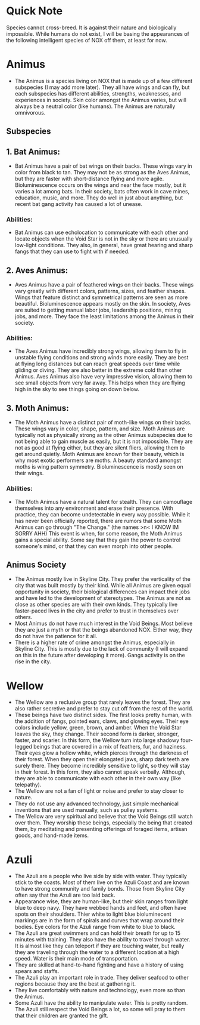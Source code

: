 # Quick Note
Species cannot cross-breed. It is against their nature and biologically impossible. While humans do not exist, I will be basing the appearances of the following intelligent species of NOX off them, at least for now.

# Animus
- The Animus is a species living on NOX that is made up of a few different subspecies (I may add more later). They all have wings and can fly, but each subspecies has different abilities, strengths, weaknesses, and experiences in society. Skin color amongst the Animus varies, but will always be a neutral color (like humans). The Animus are naturally omnivorous.

## Subspecies

## 1. Bat Animus:
- Bat Animus have a pair of bat wings on their backs. These wings vary in color from black to tan. They may not be as strong as the Aves Animus, but they are faster with short-distance flying and more agile. Bioluminescence occurs on the wings and near the face mostly, but it varies a lot among bats. In their society, bats often work in cave mines, education, music, and more. They do well in just about anything, but recent bat gang activity has caused a lot of unease. 

### Abilities:
- Bat Animus can use echolocation to communicate with each other and locate objects when the Void Star is not in the sky or there are unusually low-light conditions. They also, in general, have great hearing and sharp fangs that they can use to fight with if needed. 

## 2. Aves Animus: 
- Aves Animus have a pair of feathered wings on their backs. These wings vary greatly with different colors, patterns, sizes, and feather shapes. Wings that feature distinct and symmetrical patterns are seen as more beautiful. Bioluminescence appears mostly on the skin. In society, Aves are suited to getting manual labor jobs, leadership positions, mining jobs, and more. They face the least limitations among the Animus in their society.

### Abilities:
- The Aves Animus have incredibly strong wings, allowing them to fly in unstable flying conditions and strong winds more easily. They are best at flying long distances but can reach great speeds over time while gliding or diving. They are also better in the extreme cold than other Animus. Aves Animus also have very impressive vision, allowing them to see small objects from very far away. This helps when they are flying high in the sky to see things going on down below. 


## 3. Moth Animus:
- The Moth Animus have a distinct pair of moth-like wings on their backs. These wings vary in color, shape, pattern, and size. Moth Animus are typically not as physically strong as the other Animus subspecies due to not being able to gain muscle as easily, but it is not impossible. They are not as good at flying either, but they are silent fliers, allowing them to get around quietly. Moth Animus are known for their beauty, which is why most exotic performers are moths. A beauty standard amongst moths is wing pattern symmetry. Bioluminescence is mostly seen on their wings.

### Abilities:
- The Moth Animus have a natural talent for stealth. They can camouflage themselves into any environment and erase their presence. With practice, they can become undetectable in every way possible. While it has never been officially reported, there are rumors that some Moth Animus can go through "The Change." (the names >n< I KNOW IM SORRY AHH) This event is when, for some reason, the Moth Animus gains a special ability. Some say that they gain the power to control someone's mind, or that they can even morph into other people. 

## Animus Society
- The Animus mostly live in Skyline City. They prefer the verticality of the city that was built mostly by their kind. While all Animus are given equal opportunity in society, their biological differences can impact their jobs and have led to the development of stereotypes. The Animus are not as close as other species are with their own kinds. They typically live faster-paced lives in the city and prefer to trust in themselves over others.
- Most Animus do not have much interest in the Void Beings. Most believe they are just a myth or that the beings abandoned NOX. Either way, they do not have the patience for it all.
- There is a higher rate of crime amongst the Animus, especially in Skyline City. This is mostly due to the lack of community (I will expand on this in the future after developing it more). Gangs activity is on the rise in the city.




# Wellow
- The Wellow are a reclusive group that rarely leaves the forest. They are also rather secretive and prefer to stay cut off from the rest of the world.
- These beings have two distinct sides. The first looks pretty human, with the addition of fangs, pointed ears, claws, and glowing eyes. Their eye colors include yellow, green, brown, and amber. When the Void Star leaves the sky, they change. Their second form is darker, stronger, faster, and scarier. In this form, the Wellow turn into large shadowy four-legged beings that are covered in a mix of feathers, fur, and haziness. Their eyes glow a hollow white, which pierces through the darkness of their forest. When they open their elongated jaws, sharp dark teeth are surely there. They become incredibly sensitive to light, so they will stay in their forest. In this form, they also cannot speak verbally. Although, they are able to communicate with each other in their own way (like telepathy).
-  The Wellow are not a fan of light or noise and prefer to stay closer to nature.
-  They do not use any advanced technology, just simple mechanical inventions that are used manually, such as pulley systems.
-  The Wellow are very spiritual and believe that the Void Beings still watch over them. They worship these beings, especially the being that created them, by meditating and presenting offerings of foraged items, artisan goods, and hand-made items.




# Azuli
- The Azuli are a people who live side by side with water. They typically stick to the coasts. Most of them live on the Azuli Coast and are known to have strong community and family bonds. Those from Skyline City often say that the Azuli are too laid back.
- Appearance wise, they are human-like, but their skin ranges from light blue to deep navy. They have webbed hands and feet, and often have spots on their shoulders. Thier white to light blue bioluminecent markings are in the form of spirals and curves that wrap around their bodies. Eye colors for the Azuli range from white to blue to black.
- The Azuli are great swimmers and can hold their breath for up to 15 minutes with training. They also have the ability to travel through water. It is almost like they can teleport if they are touching water, but really they are traveling through the water to a different location at a high speed. Water is their main mode of transportation.
- They are skilled at hand-to-hand fighting and have a history of using spears and staffs.
- The Azuli play an important role in trade. They deliver seafood to other regions because they are the best at gathering it.
- They live comfortably with nature and technology, even more so than the Animus. 
- Some Azuli have the ability to manipulate water. This is pretty random. The Azuli still respect the Void Beings a lot, so some will pray to them that their children are granted the gift. 




